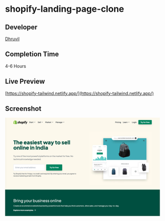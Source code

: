 # shopify-landing-page-clone

## Developer
[Dhruvil](https://www.findcoder.io/u/dhruvil)

## Completion Time
4-6 Hours

## Live Preview
[https://shopify-tailwind.netlify.app/](https://shopify-tailwind.netlify.app/)

## Screenshot
![preview](./preview.png)